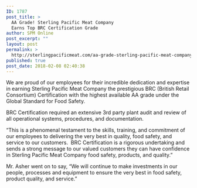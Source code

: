 ```yaml
---
ID: 1787
post_title: >
  AA Grade! Sterling Pacific Meat Company
  Earns Top BRC Certification Grade
author: SPM Online
post_excerpt: ""
layout: post
permalink: >
  http://sterlingpacificmeat.com/aa-grade-sterling-pacific-meat-company-earns-top-brc-certification-grade/
published: true
post_date: 2018-02-08 02:40:38
---
```

<span style="font-weight: 400;">We are proud of our employees for their incredible dedication and expertise in earning Sterling Pacific Meat Company the prestigious BRC (British Retail Consortium) Certification with the highest available AA grade under the Global Standard for Food Safety.</span>

<span style="font-weight: 400;">BRC Certification required an extensive 3</span><span style="font-weight: 400;">rd</span><span style="font-weight: 400;"> party plant audit and review of all operational systems, procedures, and documentation.</span>

<span style="font-weight: 400;">“This is a phenomenal testament to the skills, training, and commitment of our employees to delivering the very best in quality, food safety, and service to our customers.  BRC Certification is a rigorous undertaking and sends a strong message to our valued customers they can have confidence in Sterling Pacific Meat Company food safety, products, and quality.”</span>

<span style="font-weight: 400;">Mr. Asher went on to say, “We will continue to make investments in our people, processes and equipment to ensure the very best in food safety, product quality, and service.”</span>